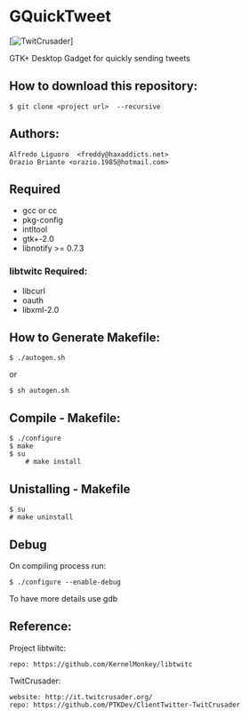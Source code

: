# GQuickTweet

[![TwitCrusader](https://raw.github.com/KernelMonkey/GQuickTweet/master/share/image/gqt_logo.png)]

GTK+ Desktop Gadget for quickly sending tweets

## How to download this repository:

	$ git clone <project url>  --recursive

## Authors:
	Alfredo Liguoro  <freddy@haxaddicts.net>
	Orazio Briante <orazio.1985@hotmail.com>

## Required

*    gcc or cc
*    pkg-config
*    intltool
*    gtk+-2.0
*    libnotify >= 0.7.3

### libtwitc Required:

*   libcurl
*    oauth
*    libxml-2.0


## How to Generate Makefile:

	$ ./autogen.sh
  or

	$ sh autogen.sh


## Compile - Makefile:
    
	$ ./configure
	$ make
	$ su
    	# make install


## Unistalling - Makefile

    $ su
    # make uninstall


## Debug

On compiling process run:

    $ ./configure --enable-debug

To have more details use gdb


## Reference:

Project libtwitc:

	repo: https://github.com/KernelMonkey/libtwitc

TwitCrusader:

	website: http://it.twitcrusader.org/
	repo: https://github.com/PTKDev/ClientTwitter-TwitCrusader  
